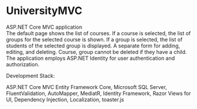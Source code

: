 # UniversityMVC
 ASP.NET Core MVC application  
The default page shows the list of courses. If a course is selected, the list of groups for the selected course is shown. If a group is selected, the list of students of the selected group is displayed.
A separate form for adding, editing, and deleting. Course, group cannot be deleted if they have a child. The application employs ASP.NET Identity for user authentication and authorization. 

Development Stack:

ASP.NET Core MVC
Entity Framework Core,
Microsoft SQL Server,
FluentValidation,
AutoMapper,
MediatR,
Identity Framework,
Razor Views for UI,
Dependency Injection,
Localization,
toaster.js
